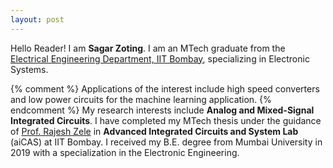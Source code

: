 ```yaml
---
layout: post
---
```

  Hello Reader! I am **Sagar Zoting**. I am an MTech graduate from the [Electrical Engineering Department, IIT Bombay](https://www.ee.iitb.ac.in/web), specializing in Electronic Systems.
  
  {% comment %}
 Applications of the interest include high speed converters and low power circuits for the machine learning application.
{% endcomment %}
  My research interests include **Analog and Mixed-Signal Integrated Circuits**. I have completed my MTech thesis under the guidance of [Prof. Rajesh Zele](http://www.ee.iitb.ac.in/~zelerajesh/index.php) in **Advanced Integrated Circuits and System Lab** (aiCAS) at IIT Bombay. I received my B.E. degree from Mumbai University in 2019 with a specialization in the Electronic Engineering. 
